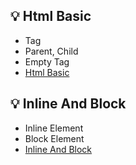 ## 💡 Html Basic
- Tag
- Parent, Child
- Empty Tag
- [Html Basic]("https://github.com/joyful-bombo/fastcampus_frontend/blob/main/Chapter%2005/Html%20basic.md")

## 💡 Inline And Block
- Inline Element
- Block Element
- [Inline And Block]("https://github.com/joyful-bombo/fastcampus_frontend/blob/main/Chapter%2005/Inline%20And%20block.md")
